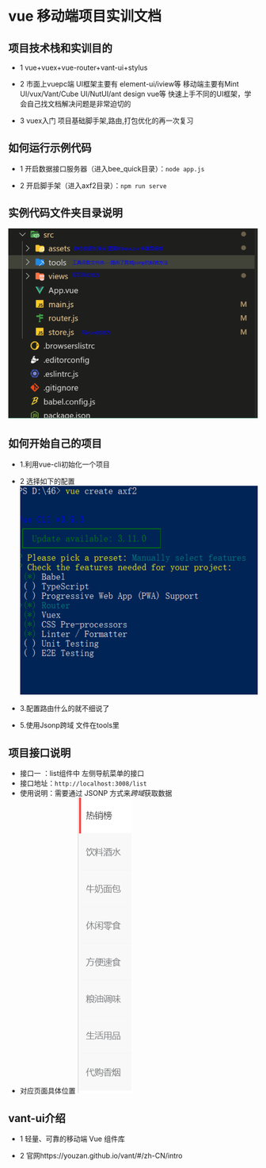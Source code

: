 # vue 移动端项目实训文档



## 项目技术栈和实训目的
- 1 vue+vuex+vue-router+vant-ui+stylus


- 2 市面上vuepc端 UI框架主要有 element-ui/iview等 移动端主要有Mint UI/vux/Vant/Cube UI/NutUI/ant design vue等 快速上手不同的UI框架，学会自己找文档解决问题是非常迫切的


- 3 vuex入门 项目基础脚手架,路由,打包优化的再一次复习



## 如何运行示例代码

- 1 开启数据接口服务器（进入bee_quick目录）：`node app.js`


- 2 开启脚手架（进入axf2目录）：`npm run serve` 



## 实例代码文件夹目录说明

![](./img/1.bmp)




##  如何开始自己的项目

- 1.利用vue-cli初始化一个项目


- 2  选择如下的配置![选择如下的配置](./img/2.bmp)


- 3.配置路由什么的就不细说了


- 5.使用Jsonp跨域 文件在tools里



## 项目接口说明
  - 接口一 ：list组件中 左侧导航菜单的接口
  - 接口地址：`http://localhost:3008/list`
  - 使用说明：需要通过 JSONP 方式来*跨域*获取数据
  - 对应页面具体位置 ![](./img/3.bmp)

## vant-ui介绍
- 1 轻量、可靠的移动端 Vue 组件库

- 2 官网https://youzan.github.io/vant/#/zh-CN/intro















